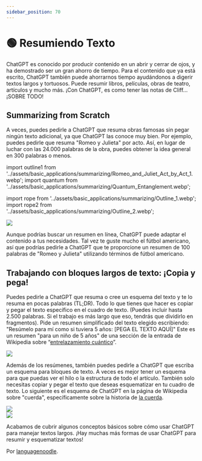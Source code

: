 ```yaml
---
sidebar_position: 70
---
```


# 🟢 Resumiendo Texto

ChatGPT es conocido por producir contenido en un abrir y cerrar de ojos, y ha demostrado ser un gran ahorro de tiempo. Para el contenido que ya está escrito, ChatGPT también puede ahorrarnos tiempo ayudándonos a digerir textos largos y tortuosos. Puede resumir libros, películas, obras de teatro, artículos y mucho más. ¡Con ChatGPT, es como tener las notas de Cliff... ¡SOBRE TODO!

## Summarizing from Scratch

A veces, puedes pedirle a ChatGPT que resuma obras famosas sin pegar ningún texto adicional, ya que ChatGPT las conoce muy bien. Por ejemplo, puedes pedirle que resuma "Romeo y Julieta" por acto. Así, en lugar de luchar con las 24.000 palabras de la obra, puedes obtener la idea general en 300 palabras o menos.


import outline1 from '../assets/basic_applications/summarizing/Romeo_and_Juliet_Act_by_Act_1.webp';
import quantum from '../assets/basic_applications/summarizing/Quantum_Entanglement.webp';

import rope from '../assets/basic_applications/summarizing/Outline_1.webp';
import rope2 from '../assets/basic_applications/summarizing/Outline_2.webp';

<div style={{textAlign: 'left'}}>
  <img src={outline1} style={{width: "750px"}} />
</div>

Aunque podrías buscar un resumen en línea, ChatGPT puede adaptar el contenido a tus necesidades. Tal vez te guste mucho el fútbol americano, así que podrías pedirle a ChatGPT que te proporcione un resumen de 100 palabras de "Romeo y Julieta" utilizando términos de fútbol americano.

## Trabajando con bloques largos de texto: ¡Copia y pega!

Puedes pedirle a ChatGPT que resuma o cree un esquema del texto y te lo resuma en pocas palabras (TL;DR). Todo lo que tienes que hacer es copiar y pegar el texto específico en el cuadro de texto. (Puedes incluir hasta 2.500 palabras. Si el trabajo es más largo que eso, tendrás que dividirlo en fragmentos). Pide un resumen simplificado del texto elegido escribiendo: "Resúmelo para mí como si tuviera 5 años: [PEGA EL TEXTO AQUÍ]" Este es un resumen "para un niño de 5 años" de una sección de la entrada de Wikipedia sobre “[entrelazamiento cuántico](https://en.wikipedia.org/wiki/Quantum_entanglement#:~:text=vte-,Quantum%20entanglement,-is%20the%20phenomenon)”. 

<div style={{textAlign: 'left'}}>
  <img src={quantum} style={{width: "750px"}} />
</div>

Además de los resúmenes, también puedes pedirle a ChatGPT que escriba un esquema para bloques de texto. A veces es mejor tener un esquema para que puedas ver el hilo o la estructura de todo el artículo. También solo necesitas copiar y pegar el texto que deseas esquematizar en tu cuadro de texto. Lo siguiente es el esquema de ChatGPT en la página de Wikipedia sobre "cuerda", específicamente sobre la historia de [la cuerda](https://en.wikipedia.org/wiki/Rope#:~:text=to%20pull%20ropes.-,History,-Ancient%20Egyptians%20were).

<div style={{textAlign: 'left'}}>
  <img src={rope} style={{width: "750px"}} />
</div>

<div style={{textAlign: 'left'}}>
  <img src={rope2} style={{width: "750px"}} />
</div>

Acabamos de cubrir algunos conceptos básicos sobre cómo usar ChatGPT para manejar textos largos. ¡Hay muchas más formas de usar ChatGPT para resumir y esquematizar textos!

Por [languagenoodle](https://twitter.com/languagenoodle).
